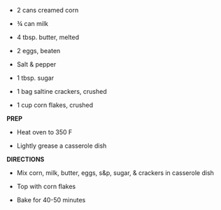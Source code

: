 -   2 cans creamed corn

-   ¾ can milk

-   4 tbsp. butter, melted

-   2 eggs, beaten

-   Salt & pepper

-   1 tbsp. sugar

-   1 bag saltine crackers, crushed

-   1 cup corn flakes, crushed

**PREP**

-   Heat oven to 350 F

-   Lightly grease a casserole dish

**DIRECTIONS**

-   Mix corn, milk, butter, eggs, s&p, sugar, & crackers in casserole
    dish

-   Top with corn flakes

-   Bake for 40-50 minutes
